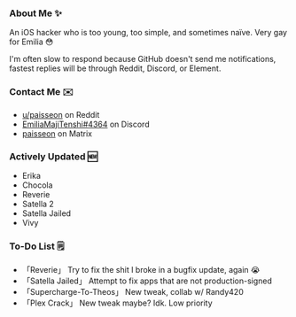 ### About Me ✨
An iOS hacker who is too young, too simple, and sometimes naïve. Very gay for Emilia 😳

I'm often slow to respond because GitHub doesn't send me notifications, fastest replies will be through Reddit, Discord, or Element.

### Contact Me ✉️
- [u/paisseon](https://reddit.com/u/paisseon) on Reddit
- [EmiliaMajiTenshi#4364](https://discord.gg/VM2ZVWqxsj) on Discord
- [paisseon](https://matrix.to/#/#cypwnserver:matrix.org) on Matrix

### Actively Updated 🆕
- Erika
- Chocola
- Reverie
- Satella 2
- Satella Jailed
- Vivy

### To-Do List 🗒
- 「Reverie」               Try to fix the shit I broke in a bugfix update, again 😭
- 「Satella Jailed」				Attempt to fix apps that are not production-signed
- 「Supercharge-To-Theos」	New tweak, collab w/ Randy420
- 「Plex Crack」						New tweak maybe? Idk. Low priority
